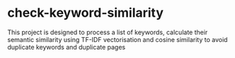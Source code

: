# check-keyword-similarity
This project is designed to process a list of keywords, calculate their semantic similarity using TF-IDF vectorisation and cosine similarity to avoid duplicate keywords and duplicate pages
